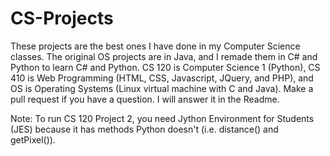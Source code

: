 # CS-Projects
These projects are the best ones I have done in my Computer Science classes. The original OS projects are in Java, and I remade them in C# and Python to learn C# and Python. CS 120 is Computer Science 1 (Python), CS 410 is Web Programming (HTML, CSS, Javascript, JQuery, and PHP), and OS is Operating Systems (Linux virtual machine with C and Java). Make a pull request if you have a question. I will answer it in the Readme.

Note: To run CS 120 Project 2, you need Jython Environment for Students (JES) because it has methods Python doesn't (i.e. distance() and getPixel()).
